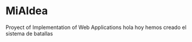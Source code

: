 # MiAldea
Proyect of Implementation of Web Applications
hola hoy hemos creado el sistema de batallas 
